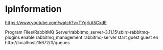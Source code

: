 # IpInformation



https://www.youtube.com/watch?v=TYgrkA5CxdE

Program Files\RabbitMQ Server\rabbitmq_server-3.11.15\sbin>rabbitmq-plugins enable rabbitmq_management
rabbitmq-server start
guest
guest
en http://localhost:15672/#/queues
